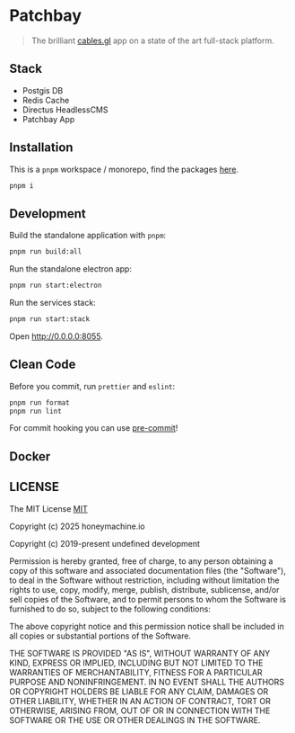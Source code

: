 # Patchbay

> The brilliant [cables.gl](https://cables.gl) app on a state of the art full-stack platform.

## Stack

- Postgis DB
- Redis Cache
- Directus HeadlessCMS
- Patchbay App

## Installation

This is a `pnpm` workspace / monorepo, find the packages [here](/packages).

```bash
pnpm i
```

## Development

Build the standalone application with `pnpm`:

```bash
pnpm run build:all
```

Run the standalone electron app:

```bash
pnpm run start:electron
```

Run the services stack:

```bash
pnpm run start:stack
```

Open <http://0.0.0.0:8055>.

## Clean Code

Before you commit, run `prettier` and `eslint`:

```bash
pnpm run format
pnpm run lint
```

For commit hooking you can use [pre-commit](https://pre-commit.com/)!

## Docker

## LICENSE

The MIT License [MIT](LICENSE)

Copyright (c) 2025 honeymachine.io

Copyright (c) 2019-present undefined development

Permission is hereby granted, free of charge, to any person obtaining a copy of
this software and associated documentation files (the "Software"), to deal in
the Software without restriction, including without limitation the rights to
use, copy, modify, merge, publish, distribute, sublicense, and/or sell copies
of the Software, and to permit persons to whom the Software is furnished to do
so, subject to the following conditions:

The above copyright notice and this permission notice shall be included in all
copies or substantial portions of the Software.

THE SOFTWARE IS PROVIDED "AS IS", WITHOUT WARRANTY OF ANY KIND, EXPRESS OR
IMPLIED, INCLUDING BUT NOT LIMITED TO THE WARRANTIES OF MERCHANTABILITY,
FITNESS FOR A PARTICULAR PURPOSE AND NONINFRINGEMENT. IN NO EVENT SHALL THE
AUTHORS OR COPYRIGHT HOLDERS BE LIABLE FOR ANY CLAIM, DAMAGES OR OTHER
LIABILITY, WHETHER IN AN ACTION OF CONTRACT, TORT OR OTHERWISE, ARISING FROM,
OUT OF OR IN CONNECTION WITH THE SOFTWARE OR THE USE OR OTHER DEALINGS IN THE
SOFTWARE.
